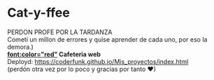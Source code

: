# Cat-y-ffee
PERDON PROFE POR LA TARDANZA <br>
Cometí un millon de errores y quise aprender de cada uno, por eso la demora.) <br>
<b> <font:color="red"> Cafeteria web </font> </b> <br>
Deployd: https://coderfunk.github.io/Mis_proyectos/index.html <br>
(perdón otra vez por lo poco y gracias por tanto ♥)
